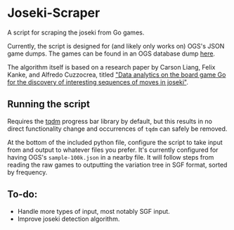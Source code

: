 # Joseki-Scraper
A script for scraping the joseki from Go games.

Currently, the script is designed for (and likely only works on) OGS's JSON game dumps. The games can be found in an OGS database dump [here](https://forums.online-go.com/t/can-we-get-an-sgf-database-dump/38837).

The algorithm itself is based on a research paper by Carson Liang, Felix Kanke, and Alfredo Cuzzocrea, titled ["Data analytics on the board game Go for the discovery of interesting sequences of moves in joseki"](https://www.researchgate.net/publication/327289473_Data_analytics_on_the_board_game_Go_for_the_discovery_of_interesting_sequences_of_moves_in_joseki).

## Running the script
Requires the [tqdm](https://pypi.org/project/tqdm/) progress bar library by default, but this results in no direct functionality change and occurrences of `tqdm` can safely be removed.

At the bottom of the included python file, configure the script to take input from and output to whatever files you prefer. It's currently configured for having OGS's `sample-100k.json` in a nearby file. It will follow steps from reading the raw games to outputting the variation tree in SGF format, sorted by frequency.

## To-do:
- Handle more types of input, most notably SGF input.
- Improve joseki detection algorithm.
